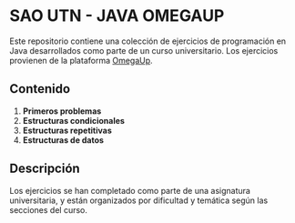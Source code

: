 # **SAO UTN - JAVA OMEGAUP**

Este repositorio contiene una colección de ejercicios de programación en Java desarrollados como parte de un curso universitario. Los ejercicios provienen de la plataforma [OmegaUp](https://omegaup.com/).

## **Contenido**

1. **Primeros problemas**
2. **Estructuras condicionales**
3. **Estructuras repetitivas**
4. **Estructuras de datos**

## **Descripción**

Los ejercicios se han completado como parte de una asignatura universitaria, y están organizados por dificultad y temática según las secciones del curso.

